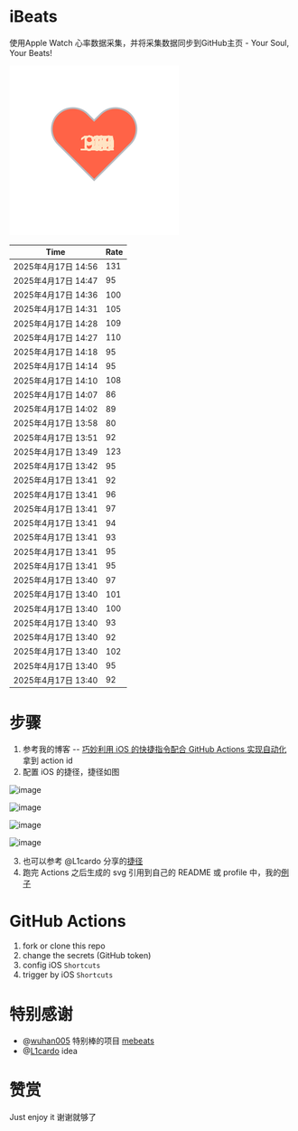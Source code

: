 # iBeats
使用Apple Watch 心率数据采集，并将采集数据同步到GitHub主页 - Your Soul, Your Beats!

![](./files/heart.svg)

<!--START_SECTION:my_heart_rate-->
| Time | Rate | 
 | ---- | ---- | 
| 2025年4月17日 14:56 | 131 |
| 2025年4月17日 14:47 | 95 |
| 2025年4月17日 14:36 | 100 |
| 2025年4月17日 14:31 | 105 |
| 2025年4月17日 14:28 | 109 |
| 2025年4月17日 14:27 | 110 |
| 2025年4月17日 14:18 | 95 |
| 2025年4月17日 14:14 | 95 |
| 2025年4月17日 14:10 | 108 |
| 2025年4月17日 14:07 | 86 |
| 2025年4月17日 14:02 | 89 |
| 2025年4月17日 13:58 | 80 |
| 2025年4月17日 13:51 | 92 |
| 2025年4月17日 13:49 | 123 |
| 2025年4月17日 13:42 | 95 |
| 2025年4月17日 13:41 | 92 |
| 2025年4月17日 13:41 | 96 |
| 2025年4月17日 13:41 | 97 |
| 2025年4月17日 13:41 | 94 |
| 2025年4月17日 13:41 | 93 |
| 2025年4月17日 13:41 | 95 |
| 2025年4月17日 13:41 | 95 |
| 2025年4月17日 13:40 | 97 |
| 2025年4月17日 13:40 | 101 |
| 2025年4月17日 13:40 | 100 |
| 2025年4月17日 13:40 | 93 |
| 2025年4月17日 13:40 | 92 |
| 2025年4月17日 13:40 | 102 |
| 2025年4月17日 13:40 | 95 |
| 2025年4月17日 13:40 | 92 |

<!--END_SECTION:my_heart_rate-->

# 步骤
1. 参考我的博客 -- [巧妙利用 iOS 的快捷指令配合 GitHub Actions 实现自动化](https://github.com/yihong0618/gitblog/issues/198) 拿到 action id
2. 配置 iOS 的捷径，捷径如图

![image](https://user-images.githubusercontent.com/15976103/122154218-0db0b480-ce97-11eb-93bb-5aec07c558dc.png)

![image](https://user-images.githubusercontent.com/15976103/122154236-186b4980-ce97-11eb-8e4b-70551a0391ae.png)

![image](https://user-images.githubusercontent.com/15976103/122154268-2d47dd00-ce97-11eb-902e-3acf292265a9.png)

![image](https://user-images.githubusercontent.com/15976103/122174055-fa144680-ceb4-11eb-9be2-3eb83cd516f7.png)

3. 也可以参考 @L1cardo 分享的[捷径](https://www.icloud.com/shortcuts/6ab6047b459c41ad822ad6b94b1c03d4)
4. 跑完 Actions 之后生成的 svg 引用到自己的 README 或 profile 中，我的[例子](https://github.com/yihong0618) 

# GitHub Actions

1. fork or clone this repo
2. change the secrets (GitHub token)
3. config iOS `Shortcuts` 
4. trigger by iOS `Shortcuts`

# 特别感谢
- @[wuhan005](https://github.com/wuhan005) 特别棒的项目 [mebeats](https://github.com/wuhan005/mebeats)
- @[L1cardo](https://github.com/L1cardo) idea

# 赞赏
Just enjoy it
谢谢就够了
